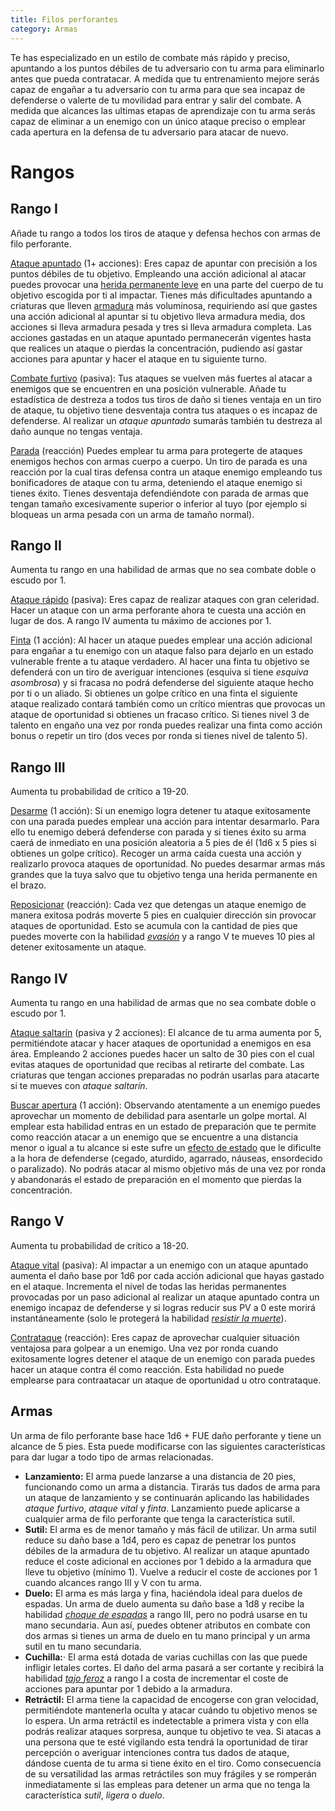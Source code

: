 ```yaml
---
title: Filos perforantes
category: Armas
---
```


Te has especializado en un estilo de combate más rápido y preciso, apuntando a los puntos débiles de tu adversario con tu arma para eliminarlo antes que pueda contratacar. A medida que tu entrenamiento mejore serás capaz de engañar a tu adversario con tu arma para que sea incapaz de defenderse o valerte de tu movilidad para entrar y salir del combate. A medida que alcances las ultimas etapas de aprendizaje con tu arma serás capaz de eliminar a un enemigo con un único ataque preciso o emplear cada apertura en la defensa de tu adversario para atacar de nuevo.

# Rangos

## Rango I

Añade tu rango a todos los tiros de ataque y defensa hechos con armas de filo perforante.

<u>Ataque apuntado</u> (1+ acciones): Eres capaz de apuntar con precisión a los puntos débiles de tu objetivo. Empleando una acción adicional al atacar puedes provocar una [herida permanente leve]() en una parte del cuerpo de tu objetivo escogida por ti al impactar. Tienes más dificultades apuntando a criaturas que lleven [armadura](https://raldamain.com/rules/Rangos/Combate/armaduras.html#tipos-de-armadura) más voluminosa, requiriendo así que gastes una acción adicional al apuntar si tu objetivo lleva armadura media, dos acciones si lleva armadura pesada y tres si lleva armadura completa. Las acciones gastadas en un ataque apuntado permanecerán vigentes hasta que realices un ataque o pierdas la concentración, pudiendo así gastar acciones para apuntar y hacer el ataque en tu siguiente turno. 

<u>Combate furtivo</u> (pasiva): Tus ataques se vuelven más fuertes al atacar a enemigos que se encuentren en una posición vulnerable. Añade tu estadística de destreza a todos tus tiros de daño si tienes ventaja en un tiro de ataque, tu objetivo tiene desventaja contra tus ataques o es incapaz de defenderse. Al realizar un *ataque apuntado* sumarás también tu destreza al daño aunque no tengas ventaja.

<u>Parada</u> (reacción) Puedes emplear tu arma para protegerte de ataques enemigos hechos con armas cuerpo a cuerpo. Un tiro de parada es una reacción por la cual tiras defensa contra un ataque enemigo empleando tus bonificadores de ataque con tu arma, deteniendo el ataque enemigo si tienes éxito. Tienes desventaja defendiéndote con parada de armas que tengan tamaño excesivamente superior o inferior al tuyo (por ejemplo si bloqueas un arma pesada con un arma de tamaño normal).

## Rango II

Aumenta tu rango en una habilidad de armas que no sea combate doble o escudo por 1.

<u>Ataque rápido</u> (pasiva): Eres capaz de realizar ataques con gran celeridad. Hacer un ataque con un arma perforante ahora te cuesta una acción en lugar de dos. A rango IV aumenta tu máximo de acciones por 1.

<u>Finta</u> (1 acción): Al hacer un ataque puedes emplear una acción adicional para engañar a tu enemigo con un ataque falso para dejarlo en un estado vulnerable frente a tu ataque verdadero. Al hacer una finta tu objetivo se defenderá con un tiro de averiguar intenciones (esquiva si tiene *esquiva asombrosa*) y si fracasa no podrá defenderse del siguiente ataque hecho por ti o un aliado. Si obtienes un golpe crítico en una finta el siguiente ataque realizado contará también como un crítico mientras que provocas un ataque de oportunidad si obtienes un fracaso crítico. Si tienes nivel 3 de talento en engaño una vez por ronda puedes realizar una finta como acción bonus o repetir un tiro (dos veces por ronda si tienes nivel de talento 5).

## Rango III 

Aumenta tu probabilidad de crítico a 19-20. 

<u>Desarme</u> (1 acción): Si un enemigo logra detener tu ataque exitosamente con una parada puedes emplear una acción para intentar desarmarlo. Para ello tu enemigo deberá defenderse con parada y si tienes éxito su arma caerá de inmediato en una posición aleatoria a 5 pies de él (1d6 x 5 pies si obtienes un golpe crítico). Recoger un arma caída cuesta una acción y realizarlo provoca ataques de oportunidad. No puedes desarmar armas más grandes que la tuya salvo que tu objetivo tenga una herida permanente en el brazo.

<u>Reposicionar</u> (reacción): Cada vez que detengas un ataque enemigo de manera exitosa podrás moverte 5 pies en cualquier dirección sin provocar ataques de oportunidad. Esto se acumula con la cantidad de pies que puedes moverte con la habilidad *[evasión](https://raldamain.com/rules/Rangos/Combate/reflejos.html#rango-ii)* y a rango V te mueves 10 pies al detener exitosamente un ataque.

## Rango IV

Aumenta tu rango en una habilidad de armas que no sea combate doble o escudo por 1.

<u>Ataque saltarín</u> (pasiva y 2 acciones): El alcance de tu arma aumenta por 5, permitiéndote atacar y hacer ataques de oportunidad a enemigos en esa área. Empleando 2 acciones puedes hacer un salto de 30 pies con el cual evitas ataques de oportunidad que recibas al retirarte del combate. Las criaturas que tengan acciones preparadas no podrán usarlas para atacarte si te mueves con *ataque saltarín*.

<u>Buscar apertura</u> (1 acción): Observando atentamente a un enemigo puedes aprovechar un momento de debilidad para asentarle un golpe mortal. Al emplear esta habilidad entras en un estado de preparación que te permite como reacción atacar a un enemigo que se encuentre a una distancia menor o igual a tu alcance si este sufre un [efecto de estado](https://raldamain.com/rules/Reglas%20principales/Efectos%20de%20estado.html) que le dificulte a la hora de defenderse (cegado, aturdido, agarrado, náuseas, ensordecido o paralizado). No podrás atacar al mismo objetivo más de una vez por ronda y abandonarás el estado de preparación en el momento que pierdas la concentración.

## Rango V 

Aumenta tu probabilidad de crítico a 18-20.

<u>Ataque vital</u> (pasiva): Al impactar a un enemigo con un ataque apuntado aumenta el daño base por 1d6 por cada acción adicional que hayas gastado en el ataque. Incrementa el nivel de todas las heridas permanentes provocadas por un paso adicional al realizar un ataque apuntado contra un enemigo incapaz de defenderse y si logras reducir sus PV a 0 este morirá instantáneamente (solo le protegerá la habilidad *[resistir la muerte](https://raldamain.com/rules/Rangos/Combate/fortitud.html#rango-ii)*).

<u>Contrataque</u> (reacción): Eres capaz de aprovechar cualquier situación ventajosa para golpear a un enemigo. Una vez por ronda cuando exitosamente logres detener el ataque de un enemigo con parada puedes hacer un ataque contra él como reacción. Esta habilidad no puede emplearse para contraatacar un ataque de oportunidad u otro contrataque.

## Armas

Un arma de filo perforante base hace 1d6 + FUE daño perforante y tiene un alcance de 5 pies. Esta puede modificarse con las siguientes características para dar lugar a todo tipo de armas relacionadas.

- **Lanzamiento:** El arma puede lanzarse a una distancia de 20 pies, funcionando como un arma a distancia. Tirarás tus dados de arma para un ataque de lanzamiento y se continuarán aplicando las habilidades *ataque furtivo*, *ataque vital* y *finta*. Lanzamiento puede aplicarse a cualquier arma de filo perforante que tenga la característica sutil.
- **Sutil:** El arma es de menor tamaño y más fácil de utilizar. Un arma sutil reduce su daño base a 1d4, pero es capaz de penetrar los puntos débiles de la armadura de tu objetivo. Al realizar un ataque apuntado reduce el coste adicional en acciones por 1 debido a la armadura que lleve tu objetivo (mínimo 1). Vuelve a reducir el coste de acciones por 1 cuando alcances rango III y V con tu arma.
- **Duelo:** El arma es más larga y fina, haciéndola ideal para duelos de espadas. Un arma de duelo aumenta su daño base a 1d8 y recibe la habilidad [*choque de espadas*](https://raldamain.com/rules/Rangos/Armas/filos%20cortantes.html#rango-iii) a rango III, pero no podrá usarse en tu mano secundaria. Aun así, puedes obtener atributos en combate con dos armas si tienes un arma de duelo en tu mano principal y un arma sutil en tu mano secundaria.
- **Cuchilla:**· El arma está dotada de varias cuchillas con las que puede infligir letales cortes. El daño del arma pasará a ser cortante y recibirá la habilidad *[tajo feroz](https://raldamain.com/rules/Rangos/Armas/filos%20cortantes.html#rango-ii)* a rango I a costa de incrementar el coste de acciones para apuntar por 1 debido a la armadura. 
- **Retráctil:** El arma tiene la capacidad de encogerse con gran velocidad, permitiéndote mantenerla oculta y atacar cuándo tu objetivo menos se lo espera. Un arma retráctil es indetectable a primera vista y con ella podrás realizar ataques sorpresa, aunque tu objetivo te vea. Si atacas a una persona que te esté vigilando esta tendrá la oportunidad de tirar percepción o averiguar intenciones contra tus dados de ataque, dándose cuenta de tu arma si tiene éxito en el tiro. Como consecuencia de su versatilidad las armas retráctiles son muy frágiles y se romperán inmediatamente si las empleas para detener un arma que no tenga la característica *sutil*, *ligera* o *duelo*.